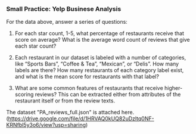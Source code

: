### Small Practice: Yelp Businese Analysis
For the data above, answer a series of questions:
1. For each star count, 1-5, what percentage of restaurants receive that score on average?
What is the average word count of reviews that give each star count?

2. Each restaurant in our dataset is labeled with a number of categories, like “Sports Bars”,
“Coffee & Tea”, “Mexican”, or “Delis”. How many labels are there? How many restaurants of
each category label exist, and what is the mean score for restaurants with that label?

3. What are some common features of restaurants that receive higher-scoring reviews? This
can be extracted either from attributes of the restaurant itself or from the review texts.

The dataset "PA_reviews_full.json" is attached here. (https://drive.google.com/file/d/1HRVAQ0kUQ82uDzltq0NF-KRNfbl5y3o6/view?usp=sharing)
